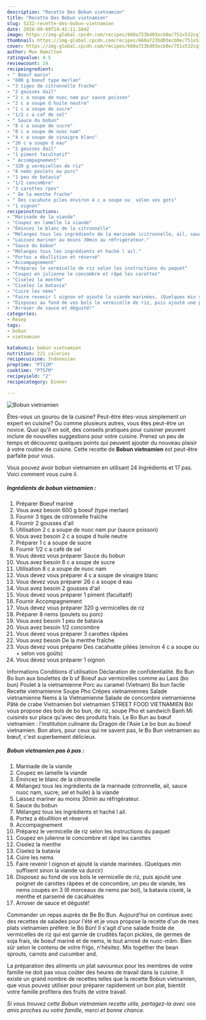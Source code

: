 ```yaml
---
description: "Recette Des Bobun vietnamien"
title: "Recette Des Bobun vietnamien"
slug: 5232-recette-des-bobun-vietnamien
date: 2020-09-09T14:41:11.584Z
image: https://img-global.cpcdn.com/recipes/660a723bd03ecb0e/751x532cq70/bobun-vietnamien-photo-principale-de-la-recette.jpg
thumbnail: https://img-global.cpcdn.com/recipes/660a723bd03ecb0e/751x532cq70/bobun-vietnamien-photo-principale-de-la-recette.jpg
cover: https://img-global.cpcdn.com/recipes/660a723bd03ecb0e/751x532cq70/bobun-vietnamien-photo-principale-de-la-recette.jpg
author: Max Hamilton
ratingvalue: 4.5
reviewcount: 14
recipeingredient:
- " Boeuf marin"
- "600 g boeuf type merlan"
- "3 tiges de citronnelle frache"
- "2 gousses dail"
- "2 c a soupe de nuoc nam pur sauce poisson"
- "2 c a soupe d huile neutre"
- "1 c a soupe de sucre"
- "1/2 c a caf de sel"
- " Sauce du bobun"
- "8 c a soupe de sucre"
- "8 c a soupe de nuoc nam"
- "4 c a soupe de vinaigre blanc"
- "26 c a soupe d eau"
- "2 gousses dail"
- "1 piment facultatif"
- " Accompagnement"
- "320 g vermicelles de riz"
- "8 nems poulets ou porc"
- "1 peu de batavia"
- "1/2 concombre"
- "3 carottes rpes"
- " De la menthe frache"
- " Des cacahute piles environ 4 c a soupe ou  selon vos gots"
- "1 oignon"
recipeinstructions:
- "Marinade de la viande"
- "Coupez en lamelle la viande"
- "Émincez le blanc de la citronnelle"
- "Mélangez tous les ingrédients de la marinade (citronnelle, ail, sauce nuoc nam, sucre, sel et huile) à la viande"
- "Laissez mariner au moins 30min au réfrigérateur."
- "Sauce du bobun"
- "Mélangez tous les ingrédients et haché l ail."
- "Portez a ébullition et réservé"
- "Accompagnement"
- "Préparez le vermicelle de riz selon les instructions du paquet"
- "Coupez en julienne le concombre et râpé les carottes"
- "Ciselez la menthe"
- "Ciselez la batavia"
- "Cuire les nems"
- "Faire revenir l oignon et ajouté la viande marinées. (Quelques min suffisent sinon la viande va durcir)"
- "Disposez au fond de vos bols le vermicelle de riz, puis ajouté une poignet de carottes râpées et de concombre, un peu de viande, les nems coupés en 3 (6 morceaux de nems par bol), la batavia ciselé, la menthe et parsemé de cacahuètes"
- "Arroser de sauce et dégusté!"
categories:
- Resep
tags:
- bobun
- vietnamien

katakunci: bobun vietnamien 
nutrition: 221 calories
recipecuisine: Indonesian
preptime: "PT12M"
cooktime: "PT57M"
recipeyield: "2"
recipecategory: Dinner

---
```



![Bobun vietnamien](https://img-global.cpcdn.com/recipes/660a723bd03ecb0e/751x532cq70/bobun-vietnamien-photo-principale-de-la-recette.jpg)

Êtes-vous un gourou de la cuisine? Peut-être êtes-vous simplement un expert en cuisine? Ou comme plusieurs autres, vous êtes peut-être un novice. Quoi qu'il en soit, des conseils pratiques pour cuisiner peuvent inclure de nouvelles suggestions pour votre cuisine. Prenez un peu de temps et découvrez quelques points qui peuvent ajouter du nouveau plaisir à votre routine de cuisine. Cette recette de <strong> Bobun vietnamien </strong> est peut-être parfaite pour vous.

<!--inarticleads1-->

Vous pouvez avoir bobun vietnamien en utilisant 24 Ingrédients et 17 pas. Voici comment vous cuire il.

##### Ingrédients de bobun vietnamien :

1. Préparer  Boeuf mariné
1. Vous avez besoin 600 g boeuf (type merlan)
1. Fournir 3 tiges de citronnelle fraîche
1. Fournir 2 gousses d&#39;ail
1. Utilisation 2 c a soupe de nuoc nam pur (sauce poisson)
1. Vous avez besoin 2 c a soupe d huile neutre
1. Préparer 1 c a soupe de sucre
1. Fournir 1/2 c a café de sel
1. Vous devez vous préparer  Sauce du bobun
1. Vous avez besoin 8 c a soupe de sucre
1. Utilisation 8 c a soupe de nuoc nam
1. Vous devez vous préparer 4 c a soupe de vinaigre blanc
1. Vous devez vous préparer 26 c a soupe d eau
1. Vous avez besoin 2 gousses d&#39;ail
1. Vous devez vous préparer 1 piment (facultatif)
1. Fournir  Accompagnement
1. Vous devez vous préparer 320 g vermicelles de riz
1. Préparer 8 nems (poulets ou porc)
1. Vous avez besoin 1 peu de batavia
1. Vous avez besoin 1/2 concombre
1. Vous devez vous préparer 3 carottes râpées
1. Vous avez besoin  De la menthe fraîche
1. Vous devez vous préparer  Des cacahuète pilées (environ 4 c a soupe ou + selon vos goûts)
1. Vous devez vous préparer 1 oignon


Informations Conditions d&#39;utilisation Déclaration de confidentialité. Bo Bun Bo bun aux boulettes de b uf Boeuf aux vermicelles comme au Laos (bo bun) Poulet à la vietnamienne Porc au caramel (Vietnam) Bo bun facile Recette vietnamienne Soupe Pho Crêpes vietnamiennes Salade vietnamienne Nems à la Vietnamienne Salade de concombre vietnamienne Pâté de crabe Vietnamien bol vietnamien STREET FOOD VIETNAMIEN Bôl vous propose des bols de bo bun, de riz, soupe Pho et sandwich Banh Mi cuisinés sur place qu&#39;avec des produits frais. Le Bo Bun au bœuf vietnamien : l&#39;institution culinaire du Dragon de l&#39;Asie Le bo bun au boeuf vietnamien. Bon alors, pour ceux qui ne savent pas, le Bo Bun vietnamien au bœuf, c&#39;est superbement délicieux. 

<!--inarticleads2-->

##### Bobun vietnamien pas à pas :

1. Marinade de la viande
1. Coupez en lamelle la viande
1. Émincez le blanc de la citronnelle
1. Mélangez tous les ingrédients de la marinade (citronnelle, ail, sauce nuoc nam, sucre, sel et huile) à la viande
1. Laissez mariner au moins 30min au réfrigérateur.
1. Sauce du bobun
1. Mélangez tous les ingrédients et haché l ail.
1. Portez a ébullition et réservé
1. Accompagnement
1. Préparez le vermicelle de riz selon les instructions du paquet
1. Coupez en julienne le concombre et râpé les carottes
1. Ciselez la menthe
1. Ciselez la batavia
1. Cuire les nems
1. Faire revenir l oignon et ajouté la viande marinées. (Quelques min suffisent sinon la viande va durcir)
1. Disposez au fond de vos bols le vermicelle de riz, puis ajouté une poignet de carottes râpées et de concombre, un peu de viande, les nems coupés en 3 (6 morceaux de nems par bol), la batavia ciselé, la menthe et parsemé de cacahuètes
1. Arroser de sauce et dégusté!


Commander un repas auprès de Be Bo Bun. Aujourd&#39;hui on continue avec des recettes de salades pour l&#39;été et je vous propose la recette d&#39;un de mes plats vietnamien préféré: le Bò Bún! Il s&#39;agit d&#39;une salade froide de vermicelles de riz qui est garnie de crudités façon pickles, de germes de soja frais, de boeuf mariné et de nems, le tout arrosé de nuoc-mâm. Bien sûr selon le contenu de votre frigo, n&#39;hésitez. Mix together the bean sprouts, carrots and cucumber and. 

<!--inarticleads1-->

<p>
La préparation des aliments un plat savoureux pour les membres de votre famille ne doit pas vous coûter des heures de travail dans la cuisine. Il existe un grand nombre de recettes telles que la recette Bobun vietnamien, que vous pouvez utiliser pour préparer rapidement un bon plat, bientôt votre famille profitera des fruits de votre travail.
</p>

<p>
<i>Si vous trouvez cette Bobun vietnamien recette utile, partagez-la avec vos amis proches ou votre famille, merci et bonne chance.</i>
</p>
